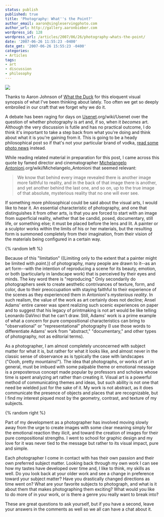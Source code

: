 ```yaml
---
status: publish
published: true
title: 'Photography: What''s the Point?'
author_email: aaron@singleservingphoto.com
author_url: http://gallery.aaronbieber.com
wordpress_id: 128
wordpress_url: /articles/2007/06/26/photography-whats-the-point/
date: '2007-06-26 11:55:23 -0400'
date_gmt: '2007-06-26 15:55:23 -0400'
categories:
- Articles
tags:
- art
- discussion
- philosophy
---
```


![](/articles/images/WTD210.gif)

Thanks to Aaron Johnson of [What the Duck](http://www.whattheduck.net) for this
eloquent visual synopsis of what I've been thinking about lately. Too often we
get so deeply embroiled in our craft that we forget why we do it.

A debate has been raging for days
on [Usenet](http://en.wikipedia).org/wiki/Usenet over the question of whether
photography is art and, if so, when it _becomes_ art. Although the very
discussion is futile and has no practical outcome, I do think it's important to
take a step back from what you're doing and think about what it is you're
gaining from it. This is going to be a heady philosophical post so if that's not
your particular brand of vodka, [read some photo news][news] instead.<!--more-->

[news]: http://www.google.com/reader/shared/user/15563285598058491045/label/photography

While reading related material in preparation for this post, I came across this
quote by famed director and cinematographer
[Michelangelo Antonioni](http://en.wikipedia).org/wiki/Michelangelo_Antonioni
that seemed relevant:

> We know that behind every image revealed there is another image more faithful
> to reality, and in the back of that image there is another, and yet another
> behind the last one, and so on, up to the true image of that absolute,
> mysterious reality that no one will ever see.

If something more philosophical could be said about the visual arts, I would
like to hear it. An essential characteristic of photography, and one that
distinguishes it from other arts, is that you are forced to start with an image
from superficial reality, whether that be candid, posed, documentary, still
life, or something else; it must be placed before the lens and lit. A painter or
a sculptor works within the limits of his or her materials, but the resulting
form is summoned completely from their imagination, from their vision of the
materials being configured in a certain way.

{% random left %}

Because of this "limitation" ((Limiting only to the extent that a painter might
be limited with _paint_.)) of photography, many people are drawn to it--as an
art form--with the intention of reproducing a scene for its beauty, emotion, or
both (particularly in landscape work) that is perceived by their eyes and
minds. The key word there is "reproducing." Only secondarily do photographers
seek to create aesthetic contrivances of texture, form, and color, due to their
preoccupation with staying faithful to their experience of the scenes as they
experienced them in Antonioni's _mysterious reality_. In such realism, the value
of the work as art certainly does not decline; Ansel Adams' entire career was
spent realizing such scenic experiences on paper and to suggest that his legacy
of printmaking is not art would be like telling Leonardo DaVinci that he can't
draw. Still, Adams' work is a prime example of what a concern for pure
compositional characteristics can bring to "observational" or "representational"
photography (I use those words to differentiate Adams' work from "abstract,"
"documentary," and other types of photography, not as editorial terms).

As a photographer, I am almost completely unconcerned with subject matter for
what it is, but rather for what it looks like, and almost never in the classic
sense of observance as is typically the case with landscapes ("Oooh, pretty
mountains!"). The idea that photographs, or works of art in general, must be
imbued with some palpable theme or emotional message is a preposterous concept
made popular by professors and scholars whose time is spent analyzing art rather
than creating it.  Visual art is a powerful method of communicating themes and
ideas, but such ability is not one that need be wielded just for the sake of
it. My work is not abstract, as it does communicate the presence of objects and
places that are recognizable, but I find my interest piqued most by the
geometry, contrast, and texture of my subjects.

{% random right %}

Part of my development as a photographer has involved moving slowly away from
the urge to create images with some clear meaning simply for the emotional
reaction they ilicit, and toward the creation of images for their pure
compositional strengths. I went to school for graphic design and my love for it
was never tied to the message but rather to its visual impact, pure and simple.

Each photographer I come in contact with has their own passion and their own
preferred subject matter. Looking back through my own work I can see how my
tastes have developed over time and, I like to think, my skills as well. Do you
look back at your older work and see a change in preference toward your subject
matter? Have you drastically changed directions as time went on? What are your
favorite subjects to photograph, and what is it about them that makes
photographing them exciting? What would you like to do more of in your work, or
is there a genre you really want to break into?

These are great questions to ask yourself, but if you have a second, leave your
answers in the comments as well so we all can have a chat about it.
